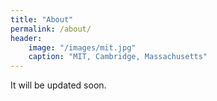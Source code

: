 ```yaml
---
title: "About"
permalink: /about/
header:
    image: "/images/mit.jpg"
    caption: "MIT, Cambridge, Massachusetts"
---
```


It will be updated soon.
